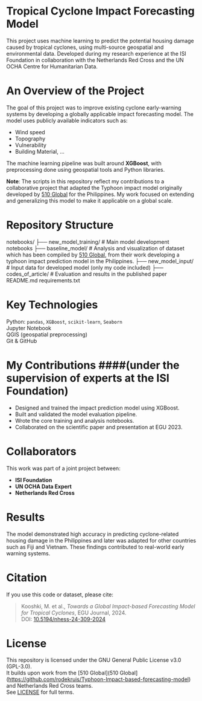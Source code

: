 # Tropical Cyclone Impact Forecasting Model
This project uses machine learning to predict the potential housing damage caused by tropical cyclones, using multi-source geospatial and environmental data.
Developed during my research experience at the ISI Foundation in collaboration with the Netherlands Red Cross and the UN OCHA Centre for Humanitarian Data.


# An Overview of the Project
The goal of this project was to improve existing cyclone early-warning systems by developing a globally applicable impact forecasting model. 
The model uses publicly available indicators such as:

- Wind speed
- Topography
- Vulnerability
- Building Material, ...

The machine learning pipeline was built around **XGBoost**, with preprocessing done using geospatial tools and Python libraries.


**Note**: The scripts in this repository reflect my contributions to a collaborative project that adapted the Typhoon impact model originally developed by [510 Global](https://github.com/rodekruis/Typhoon-Impact-based-forecasting-model) for the Philippines. My work focused on extending and generalizing this model to make it applicable on a global scale.

# Repository Structure
notebooks/
├── new_model_training/        # Main model development notebooks
├── baseline_model/            # Analysis and visualization of dataset which has been compiled by [510 Global](https://github.com/rodekruis/Typhoon-Impact-based-forecasting-model), from their work developing a typhoon impact prediction model in the Philippines.
├── new_model_input/          # Input data for developed model (only my code included)
├── codes_of_article/         # Evaluation and results in the published paper
README.md
requirements.txt

# Key Technologies
Python: `pandas`, `XGBoost`, `scikit-learn`, `Seaborn`  
Jupyter Notebook  
QGIS (geospatial preprocessing)  
Git & GitHub

# My Contributions ####(under the supervision of experts at the ISI Foundation)
- Designed and trained the impact prediction model using XGBoost.
- Built and validated the model evaluation pipeline.
- Wrote the core training and analysis notebooks.
- Collaborated on the scientific paper and presentation at EGU 2023.

# Collaborators
This work was part of a joint project between:
- **ISI Foundation** 
- **UN OCHA Data Expert** 
- **Netherlands Red Cross** 


# Results
The model demonstrated high accuracy in predicting cyclone-related housing damage in the Philippines and later was adapted for other countries such as Fiji and Vietnam. These findings contributed to real-world early warning systems.


# Citation
If you use this code or dataset, please cite:

> Kooshki, M. et al., *Towards a Global Impact-based Forecasting Model for Tropical Cyclones*, EGU Journal, 2024.  
> DOI: [10.5194/nhess-24-309-2024](https://nhess.copernicus.org/articles/24/309/2024/)


# License
This repository is licensed under the GNU General Public License v3.0 (GPL-3.0).  
It builds upon work from the [510 Global](510 Global](https://github.com/rodekruis/Typhoon-Impact-based-forecasting-model) and Netherlands Red Cross teams.  
See [LICENSE](./LICENSE) for full terms.

